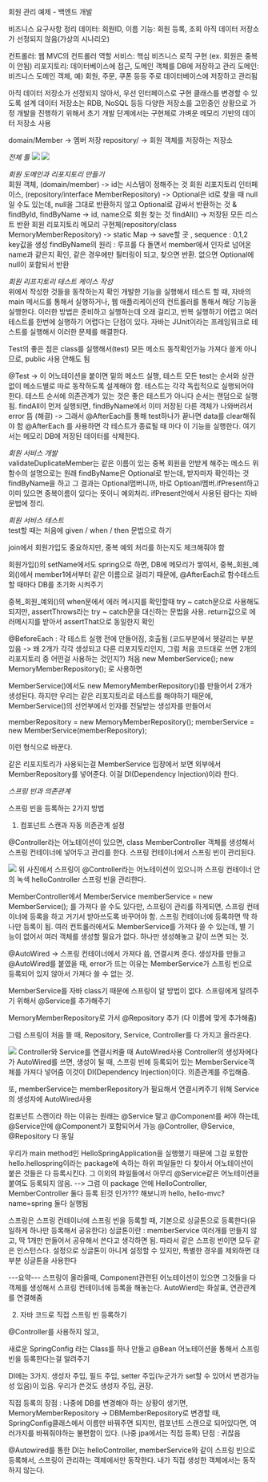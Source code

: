 회원 관리 예제 - 백엔드 개발

비즈니스 요구사항 정리
데이터: 회원ID, 이름
기능: 회원 등록, 조회
아직 데이터 저장소가 선정되지 않음(가상의 시나리오)

컨트롤러: 웹 MVC의 컨트롤러 역할
서비스: 핵심 비즈니스 로직 구현 (ex. 회원은 중복이 안됨)
리포지토리: 데이터베이스에 접근, 도메인 객체를 DB에 저장하고 관리
도메인: 비즈니스 도메인 객체, 예) 회원, 주문, 쿠폰 등등 주로 데이터베이스에 저장하고 관리됨

아직 데이터 저장소가 선정되지 않아서, 우선 인터페이스로 구현 클래스를 변경할 수 있도록 설계
데이터 저장소는 RDB, NoSQL 등등 다양한 저장소를 고민중인 상황으로 가정
개발을 진행하기 위해서 초기 개발 단계에서는 구현체로 가벼운 메모리 기반의 데이터 저장소 사용

domain/Member -> 멤버 저장
repository/ -> 회원 객체를 저장하는 저장소

*전체 틀*
![](일반적인%20웹%20애플리케이션%20계층%20구조.png)
![](클래스%20의존관계.png)

*회원 도메인과 리포지토리 만들기* <br>
회원 객체, (domain/member)
-> id는 시스템이 정해주는 것
회원 리포지토리 인터페이스, (repository/interface MemberRepository)
-> Optional은 id로 찾을 때 null일 수도 있는데, null을 그대로 반환하지 않고 Optional로 감싸서 반환하는 것
& findById, findByName -> id, name으로 회원 찾는 것
findAll() -> 저장된 모든 리스트 반환
회원 리포지토리 메모리 구현체(repository/class MemoryMemberRepository)
-> static Map -> save할 곳 , sequence : 0,1,2 key값을 생성
findByName의 원리 : 루프를 다 돌면서 member에서 인자로 넘어온 name과 같은지 확인, 같은 경우에만 필터링이 되고, 찾으면 반환. 없으면 Optional에 null이 포함되서 반환

*회원 리프지토리 테스트 케이스 작성* <br>
위에서 작성한 것들을 동작하는지 확인
개발한 기능을 실행해서 테스트 할 때, 자바의 main 메서드를 통해서 실행하거나, 웹 애플리케이션의 컨트롤러를 통해서 해당 기능을 실행한다. 
이러한 방법은 준비하고 실행하는데 오래 걸리고, 반복 실행하기 어렵고 여러 테스트를 한번에 실행하기 어렵다는 단점이 있다.
자바는 JUnit이라는 프레임워크로 테스트를 실행해서 이러한 문제를 해결한다.

Test의 좋은 점은 class를 실행해서(test) 모든 메소드 동작확인가능
가져다 쓸게 아니므로, public 사용 안해도 됨

@Test -> 이 어노테이션을 붙이면 밑의 메소드 실행, 테스트
모든 test는 순서와 상관없이 메소드별로 따로 동작하도록 설계해야 함.
테스트는 각각 독립적으로 실행되어야 한다. 테스트 순서에 의존관계가 있는 것은 좋은 테스트가 아니다
순서는 랜덤으로 실행됨.
findAll이 먼저 실행되면, findByName에서 이미 저장된 다른 객체가 나와버려서 error 뜸
(해결) -> 그래서 @AfterEach를 통해 test하나가 끝나면 data를 clear해줘야 함
@AfterEach 를 사용하면 각 테스트가 종료될 때 마다 이 기능을 실행한다. 여기서는 메모리 DB에 저장된 데이터를 삭제한다.

*회원 서비스 개발* <br>
validateDuplicateMember는 같은 이름이 있는 중복 회원을 안받게 해주는 메소드
위 함수의 설명으로는 
원래 findByName은 Optional로 받는데, 받자마자 확인하는 것
findByName을 하고 그 결과는 Optional멈버니까, 바로 Optioanl멤버.ifPresent하고
이미 있으면 중복이름이 있다는 뜻이니 예외처리.
ifPresent안에서 사용된 람다는 자바문법에 정리.

*회원 서비스 테스트* <br>
test할 때는 처음에 given / when / then 문법으로 하기

join에서 회원가입도 중요하지만, 중복 예외 처리를 하는지도 체크해줘야 함

회원가입()의 setName에서도 spring으로 하면, DB에 메모리가 쌓여서,
중복_회원_예외()에서 member1에서부터 같은 이름으로 걸리기 때문에,
@AfterEach로 함수테스트 할 때마다 DB를 초기화 시켜주기

중복_회원_예외()의 when문에서 에러 메시지를 확인할때 try ~ catch문으로 사용해도 되지만,
assertThrows라는 try ~ catch문을 대신하는 문법을 사용.
return값으로 에러메시지를 받아서 assertThat으로 동일한지 확인

@BeforeEach : 각 테스트 실행 전에 만들어짐, 호출됨
(코드부분에서 헷갈리는 부분 있음 -> 왜 2개가 각각 생성되고 다른 리포지토리인지, 그럼 처음 코드대로 쓰면 2개의 리포지토리 중 어떤걸 사용하는 것인지?)
처음
new MemberService();
new MemoryMemberRepository(); 로 사용하면

MemberService()에서도 new MemoryMemberRepository()를 만들어서 2개가 생성된다. 하지만 우리는 같은 리포지토리로 테스트를 해야하기 때문에, 
MemberService()의 선언부에서 인자를 전달받는 생성자를 만들어서 

memberRepository = new MemoryMemberRepository();
memberService = new MemberService(memberRepository);

이런 형식으로 바꾼다. 

같은 리포지토리가 사용되는걸 MemberService 입장에서 보면 외부에서 MemberRepository를 넣어준다.
이걸 DI(Dependency Injection)이라 한다.

*스프링 빈과 의존관계* <br>

스프링 빈을 등록하는 2가지 방법
1. 컴포넌트 스캔과 자동 의존관계 설정

@Controller라는 어노테이션이 있으면, 
class MemberController 객체를 생성해서 스프링 컨테이너에 넣어두고 관리를 한다. 
스프링 컨테이너에서 스프링 빈이 관리된다.

![](MVC,%20템플릿%20엔진%20이미지.png)
위 사진에서 스프링이 @Controller라는 어노테이션이 있으니까 스프링 컨테이너 안의 녹색 helloController 스프링 빈을 관리한다.

MemberController에서 
MemberService memberService = new MemberService(); 를 가져다 쓸 수도 있다만, 
스프링이 관리를 하게되면, 스프링 컨테이너에 등록을 하고 거기서 받아쓰도록 바꾸어야 함.
스프링 컨테이너에 등록하면 딱 하나만 등록이 됨.
여러 컨트롤러에서도 MemberService를 가져다 쓸 수 있는데, 별 기능이 없어서 여러 객체를 생성할 필요가 없다.
하나만 생성해놓고 같이 쓰면 되는 것.

@AutoWired -> 스프링 컨테이너에서 가져다 씀, 연결시켜 준다. 
생성자를 만들고 @AutoWired를 붙였을 때, error가 뜨는 이유는 
MemberService가 스프링 빈으로 등록되어 있지 않아서 가져다 쓸 수 없는 것.

MemberService를 자바 class기 때문에 스프링이 알 방법이 없다.
스프링에게 알려주기 위해서 @Service를 추가해주기

MemoryMemberRepository로 가서 @Repository 추가
(다 이름에 맞게 추가해줌)

그럼 스프링이 처음 뜰 때, Repository, Service, Controller를 다 가지고 올라온다.



![](스프링%20빈%20등록%20그림.png)
Controller와 Service를 연결시켜줄 때 AutoWired사용
Controller의 생성자에다가 AutoWired를 쓰면, 생성이 될 때, 스프링 빈에 등록되어 있는 MemberService객체를 가져다 넣어줌
이것이 DI(Dependency Injection)이다. 의존관계를 주입해줌.

또, memberService는 memberRepository가 필요해서 연결시켜주기 위해 Service의 생성자에 AutoWired사용

컴포넌트 스캔이라 하는 이유는
원래는 @Service 말고 @Component를 써야 하는데, @Service안에 @Component가 포함되어서 가능
@Controller, @Service, @Repository 다 동일

우리가 main method인 HelloSpringApplication을 실행했기 때문에 그걸 포함한 hello.hellospring이라는 package에 속하는 하위 파일들만 다 찾아서 어노테이션이 붙은 것들은 다 등록시킨다.
그 이외의 파일들에서 아무리 @Service같은 어노테이션을 붙여도 등록되지 않음.
--> 그럼 이 package 안에 HelloController, MemberController 둘다 등록 된것 인가??? 
해보니까 hello, hello-mvc?name=spring 둘다 실행됨

스프링은 스프링 컨테이너에 스프링 빈을 등록할 때, 기본으로 싱글톤으로 등록한다(유일하게 하나만 등록해서 공유한다)
싱글톤이란 : memberService 여러개를 만들지 않고, 딱 1개만 만들어서 공유해서 쓴다고 생각하면 됨.
따라서 같은 스프링 빈이면 모두 같은 인스턴스다.
설정으로 싱글톤이 아니게 설정할 수 있지만, 특별한 경우를 제외하면 대부분 싱글톤을 사용한다

---요약---
스프링이 올라올때, Component관련된 어노테이션이 있으면 그것들을 다 객체를 생성해서 스프링 컨테이너에 등록을 해놓는다.
AutoWierd는 화살표, 연관관계를 연결해줌

2. 자바 코드로 직접 스프링 빈 등록하기

@Controller를 사용하지 않고, 

새로운 SpringConfig 라는 Class를 하나 만들고 
@Bean 어노테이션을 통해서 스프링 빈을 등록한다는걸 알려주기

DI에는 3가지. 생성자 주입, 필드 주입, setter 주입(누군가가 set할 수 있어서 변경가능성 있음)이 있음.
우리가 쓴것도 생성자 주입, 권장.

직접 등록의 장점 : 나중에 DB를 변경해야 하는 상황이 생기면,
MemoryMemberRepository -> DBMemberRepository로 변경할 때, SpringConfig클래스에서 이름만 바꿔주면 되지만,
컴포넌트 스캔으로 되어있다면, 여러가지를 바꿔줘야하는 불편함이 있다.
(나중 jpa에서는 직접 등록)
단점 : 귀찮음

@Autowired를 통한 DI는 helloController, memberService와 같이
스프링 빈으로 등록해서, 스프링이 관리하는 객체에서만 동작한다.
내가 직접 생성한 객체에서는 동작하지 않는다.